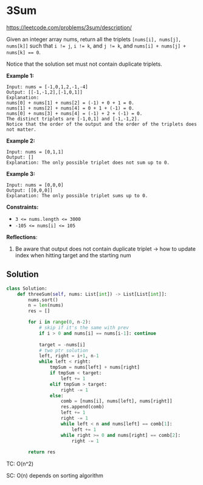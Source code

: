 # 3Sum

https://leetcode.com/problems/3sum/description/

Given an integer array nums, return all the triplets `[nums[i], nums[j], nums[k]]` such that `i != j`, `i != k`, and `j != k`, and `nums[i] + nums[j] + nums[k] == 0`.

Notice that the solution set must not contain duplicate triplets.

 

**Example 1:**

```
Input: nums = [-1,0,1,2,-1,-4]
Output: [[-1,-1,2],[-1,0,1]]
Explanation: 
nums[0] + nums[1] + nums[2] = (-1) + 0 + 1 = 0.
nums[1] + nums[2] + nums[4] = 0 + 1 + (-1) = 0.
nums[0] + nums[3] + nums[4] = (-1) + 2 + (-1) = 0.
The distinct triplets are [-1,0,1] and [-1,-1,2].
Notice that the order of the output and the order of the triplets does not matter.
```

**Example 2:**

```
Input: nums = [0,1,1]
Output: []
Explanation: The only possible triplet does not sum up to 0.
```

**Example 3:**

```
Input: nums = [0,0,0]
Output: [[0,0,0]]
Explanation: The only possible triplet sums up to 0.
```

 

**Constraints:**

- `3 <= nums.length <= 3000`
- `-105 <= nums[i] <= 105`



**Reflections**:

1. Be aware that output does not contain duplicate triplet -> how to update index when hitting target and the starting num

## Solution

```python
class Solution:
    def threeSum(self, nums: List[int]) -> List[List[int]]:
        nums.sort()
        n = len(nums)
        res = []

        for i in range(0, n-2):
            # skip if it's the same with prev
            if i > 0 and nums[i] == nums[i-1]: continue
        
            target = -nums[i]
            # two ptr solution
            left, right = i+1, n-1
            while left < right:
                tmpSum = nums[left] + nums[right]
                if tmpSum < target:
                    left += 1
                elif tmpSum > target:
                    right -= 1
                else:
                    comb = [nums[i], nums[left], nums[right]]
                    res.append(comb)
                    left += 1
                    right -= 1
                    while left < n and nums[left] == comb[1]:
                        left += 1
                    while right >= 0 and nums[right] == comb[2]:
                        right -= 1
                    
        return res
```

TC: O(n^2)

SC: O(n) depends on sorting algorithm